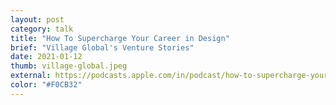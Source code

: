 ```yaml
---
layout: post
category: talk
title: "How To Supercharge Your Career in Design"
brief: "Village Global's Venture Stories"
date: 2021-01-12
thumb: village-global.jpeg
external: https://podcasts.apple.com/in/podcast/how-to-supercharge-your-career-in-design-mindaugas/id1316769266?i=1000505092319
color: "#F0CB32"
---
```

